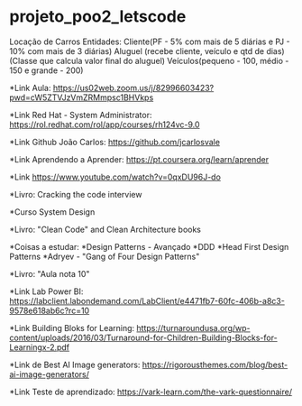 # projeto_poo2_letscode

Locação de Carros
	Entidades:
		Cliente(PF - 5% com mais de 5 diárias e PJ - 10% com mais de 3 diárias)
		Aluguel (recebe cliente, veículo e qtd de dias)(Classe que calcula valor final do aluguel) 
		Veículos(pequeno - 100, médio - 150 e grande - 200)

*Link Aula: https://us02web.zoom.us/j/82996603423?pwd=cW5ZTVJzVmZRMmpsc1BHVkps

*Link Red Hat - System Administrator: https://rol.redhat.com/rol/app/courses/rh124vc-9.0

*Link Github João Carlos: https://github.com/jcarlosvale

*Link Aprendendo a Aprender: https://pt.coursera.org/learn/aprender

*Link https://www.youtube.com/watch?v=0qxDU96J-do

*Livro: Cracking the code interview

*Curso System Design

*Livro: "Clean Code" and Clean Architecture books

*Coisas a estudar:
	*Design Patterns - Avançado
	*DDD
	*Head First Design Patterns
	*Adryev - "Gang of Four Design Patterns"
	
*Livro: "Aula nota 10"

*Link Lab Power BI: https://labclient.labondemand.com/LabClient/e4471fb7-60fc-406b-a8c3-9578e618ab6c?rc=10

*Link Building Bloks for Learning: https://turnaroundusa.org/wp-content/uploads/2016/03/Turnaround-for-Children-Building-Blocks-for-Learningx-2.pdf

*Link de Best AI Image generators: https://rigorousthemes.com/blog/best-ai-image-generators/

*Link Teste de aprendizado: https://vark-learn.com/the-vark-questionnaire/


